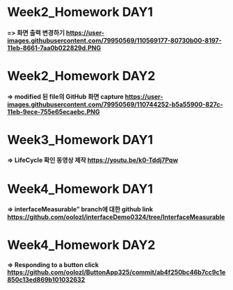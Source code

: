 # Week2_Homework DAY1
#### => 화면 출력 변경하기 https://user-images.githubusercontent.com/79950569/110569177-80730b00-8197-11eb-8661-7aa0b022829d.PNG


# Week2_Homework DAY2
#### => modified 된 file의 GitHub 화면 capture https://user-images.githubusercontent.com/79950569/110744252-b5a55900-827c-11eb-9ece-755e65ecaebc.PNG


# Week3_Homework DAY1
#### => LifeCycle 확인 동영상 제작 https://youtu.be/k0-Tddj7Pqw


# Week4_Homework DAY1
#### => interfaceMeasurable” branch에 대한 github link https://github.com/oolozl/interfaceDemo0324/tree/InterfaceMeasurable


# Week4_Homework DAY2
#### => Responding to a button click https://github.com/oolozl/ButtonApp325/commit/ab4f250bc46b7cc9c1e850c13ed869b101032632

